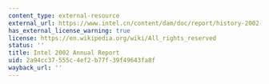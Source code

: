 ```yaml
---
content_type: external-resource
external_url: https://www.intel.cn/content/dam/doc/report/history-2002-annual-report.pdf
has_external_license_warning: true
license: https://en.wikipedia.org/wiki/All_rights_reserved
status: ''
title: Intel 2002 Annual Report
uid: 2a94cc37-555c-4ef2-b77f-39f49643fa8f
wayback_url: ''
---
```

